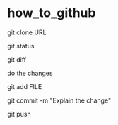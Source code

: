 # how_to_github

git clone URL

git status

git diff

do the changes

git add FILE
 
git commit -m "Explain the change"

git push


